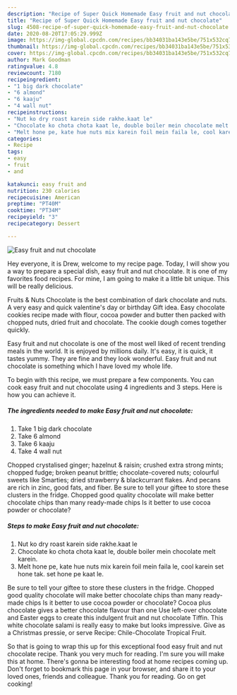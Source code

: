 ```yaml
---
description: "Recipe of Super Quick Homemade Easy fruit and nut chocolate"
title: "Recipe of Super Quick Homemade Easy fruit and nut chocolate"
slug: 4508-recipe-of-super-quick-homemade-easy-fruit-and-nut-chocolate
date: 2020-08-20T17:05:29.999Z
image: https://img-global.cpcdn.com/recipes/bb34031ba143e5be/751x532cq70/easy-fruit-and-nut-chocolate-recipe-main-photo.jpg
thumbnail: https://img-global.cpcdn.com/recipes/bb34031ba143e5be/751x532cq70/easy-fruit-and-nut-chocolate-recipe-main-photo.jpg
cover: https://img-global.cpcdn.com/recipes/bb34031ba143e5be/751x532cq70/easy-fruit-and-nut-chocolate-recipe-main-photo.jpg
author: Mark Goodman
ratingvalue: 4.8
reviewcount: 7180
recipeingredient:
- "1 big dark chocolate"
- "6 almond"
- "6 kaaju"
- "4 wall nut"
recipeinstructions:
- "Nut ko dry roast karein side rakhe.kaat le"
- "Chocolate ko chota chota kaat le, double boiler mein chocolate melt karein."
- "Melt hone pe, kate hue nuts mix karein foil mein faila le, cool karein set hone tak. set hone pe kaat le."
categories:
- Recipe
tags:
- easy
- fruit
- and

katakunci: easy fruit and 
nutrition: 230 calories
recipecuisine: American
preptime: "PT40M"
cooktime: "PT34M"
recipeyield: "3"
recipecategory: Dessert

---
```



![Easy fruit and nut chocolate](https://img-global.cpcdn.com/recipes/bb34031ba143e5be/751x532cq70/easy-fruit-and-nut-chocolate-recipe-main-photo.jpg)

Hey everyone, it is Drew, welcome to my recipe page. Today, I will show you a way to prepare a special dish, easy fruit and nut chocolate. It is one of my favorites food recipes. For mine, I am going to make it a little bit unique. This will be really delicious.

Fruits &amp; Nuts Chocolate is the best combination of dark chocolate and nuts. A very easy and quick valentine&#39;s day or birthday Gift idea. Easy chocolate cookies recipe made with flour, cocoa powder and butter then packed with chopped nuts, dried fruit and chocolate. The cookie dough comes together quickly.

Easy fruit and nut chocolate is one of the most well liked of recent trending meals in the world. It is enjoyed by millions daily. It's easy, it is quick, it tastes yummy. They are fine and they look wonderful. Easy fruit and nut chocolate is something which I have loved my whole life.


To begin with this recipe, we must prepare a few components. You can cook easy fruit and nut chocolate using 4 ingredients and 3 steps. Here is how you can achieve it.

<!--inarticleads1-->

##### The ingredients needed to make Easy fruit and nut chocolate:

1. Take 1 big dark chocolate
1. Take 6 almond
1. Take 6 kaaju
1. Take 4 wall nut


Chopped crystalised ginger; hazelnut &amp; raisin; crushed extra strong mints; chopped fudge; broken peanut brittle; chocolate-covered nuts; colourful sweets like Smarties; dried strawberry &amp; blackcurrant flakes. And pecans are rich in zinc, good fats, and fiber. Be sure to tell your giftee to store these clusters in the fridge. Chopped good quality chocolate will make better chocolate chips than many ready-made chips Is it better to use cocoa powder or chocolate? 

<!--inarticleads2-->

##### Steps to make Easy fruit and nut chocolate:

1. Nut ko dry roast karein side rakhe.kaat le
1. Chocolate ko chota chota kaat le, double boiler mein chocolate melt karein.
1. Melt hone pe, kate hue nuts mix karein foil mein faila le, cool karein set hone tak. set hone pe kaat le.


Be sure to tell your giftee to store these clusters in the fridge. Chopped good quality chocolate will make better chocolate chips than many ready-made chips Is it better to use cocoa powder or chocolate? Cocoa plus chocolate gives a better chocolate flavour than one Use left-over chocolate and Easter eggs to create this indulgent fruit and nut chocolate Tiffin. This white chocolate salami is really easy to make but looks impressive. Give as a Christmas pressie, or serve Recipe: Chile-Chocolate Tropical Fruit. 

So that is going to wrap this up for this exceptional food easy fruit and nut chocolate recipe. Thank you very much for reading. I'm sure you will make this at home. There's gonna be interesting food at home recipes coming up. Don't forget to bookmark this page in your browser, and share it to your loved ones, friends and colleague. Thank you for reading. Go on get cooking!
